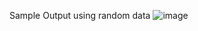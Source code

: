 Sample Output using random data
![image](https://github.com/DMurphy-Projects/KMeansClustering/assets/10519896/22f68d94-4253-4af6-b86e-5a6576687290)
